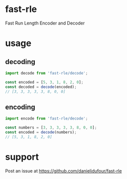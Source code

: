 # fast-rle
Fast Run Length Encoder and Decoder

# usage
## decoding
```javascript
import decode from 'fast-rle/decode';

const encoded = [5, 3, 1, 8, 2, 0];
const decoded = decode(encoded);
// [3, 3, 3, 3, 3, 8, 0, 0]
```
## encoding
```javascript
import encode from 'fast-rle/decode';

const numbers = [3, 3, 3, 3, 3, 8, 0, 0];
const encoded = decode(numbers);
// [5, 3, 1, 8, 2, 0]
```

# support
Post an issue at https://github.com/danieljdufour/fast-rle
